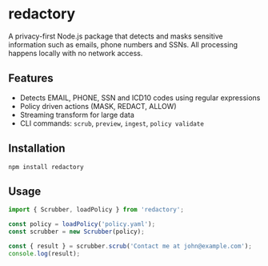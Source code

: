 # redactory

A privacy-first Node.js package that detects and masks sensitive information such as emails, phone numbers and SSNs. All processing happens locally with no network access.

## Features

- Detects EMAIL, PHONE, SSN and ICD10 codes using regular expressions
- Policy driven actions (MASK, REDACT, ALLOW)
- Streaming transform for large data
- CLI commands: `scrub`, `preview`, `ingest`, `policy validate`

## Installation

```
npm install redactory
```

## Usage

```javascript
import { Scrubber, loadPolicy } from 'redactory';

const policy = loadPolicy('policy.yaml');
const scrubber = new Scrubber(policy);

const { result } = scrubber.scrub('Contact me at john@example.com');
console.log(result);
```

